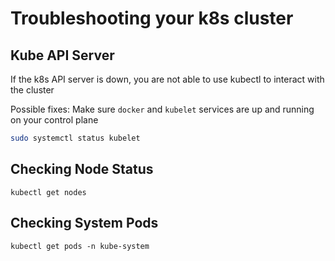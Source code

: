 # Troubleshooting your k8s cluster
## Kube API Server
If the k8s API server is down, you are not able to use kubectl to interact with the cluster

Possible fixes:
Make sure `docker` and `kubelet` services are up and running on your control plane
```bash
sudo systemctl status kubelet
```

## Checking Node Status
`kubectl get nodes`

## Checking System Pods
`kubectl get pods -n kube-system`


